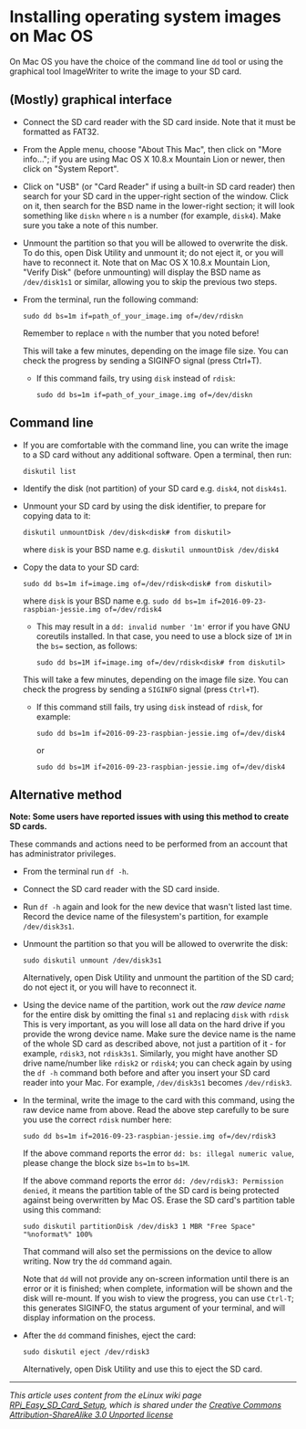 # Installing operating system images on Mac OS

On Mac OS you have the choice of the command line `dd` tool or using the graphical tool ImageWriter to write the image to your SD card.

## (Mostly) graphical interface

- Connect the SD card reader with the SD card inside. Note that it must be formatted as FAT32.
- From the Apple menu, choose "About This Mac", then click on "More info..."; if you are using Mac OS X 10.8.x Mountain Lion or newer, then click on "System Report".
- Click on "USB" (or "Card Reader" if using a built-in SD card reader) then search for your SD card in the upper-right section of the window. Click on it, then search for the BSD name in the lower-right section; it will look something like `diskn` where `n` is a number (for example, `disk4`). Make sure you take a note of this number.
- Unmount the partition so that you will be allowed to overwrite the disk. To do this, open Disk Utility and unmount it; do not eject it, or you will have to reconnect it. Note that on Mac OS X 10.8.x Mountain Lion, "Verify Disk" (before unmounting) will display the BSD name as `/dev/disk1s1` or similar, allowing you to skip the previous two steps.
- From the terminal, run the following command:

    ```
    sudo dd bs=1m if=path_of_your_image.img of=/dev/rdiskn
    ```

    Remember to replace `n` with the number that you noted before!
    
    This will take a few minutes, depending on the image file size. You can check the progress by sending a SIGINFO signal                  (press Ctrl+T).


    - If this command fails, try using `disk` instead of `rdisk`:
    
       ```
       sudo dd bs=1m if=path_of_your_image.img of=/dev/diskn
       ```

## Command line

- If you are comfortable with the command line, you can write the image to a SD card without any additional software. Open a terminal, then run:

    `diskutil list`

- Identify the disk (not partition) of your SD card e.g. `disk4`, not `disk4s1`.
- Unmount your SD card by using the disk identifier, to prepare for copying data to it:

    `diskutil unmountDisk /dev/disk<disk# from diskutil>`

    where `disk` is your BSD name e.g. `diskutil unmountDisk /dev/disk4`
    
- Copy the data to your SD card:

    `sudo dd bs=1m if=image.img of=/dev/rdisk<disk# from diskutil>`

    where `disk` is your BSD name e.g. `sudo dd bs=1m if=2016-09-23-raspbian-jessie.img of=/dev/rdisk4`

    - This may result in a ``dd: invalid number '1m'`` error if you have GNU
    coreutils installed. In that case, you need to use a block size of `1M` in the `bs=` section, as follows:

       `sudo dd bs=1M if=image.img of=/dev/rdisk<disk# from diskutil>`

    This will take a few minutes, depending on the image file size. You can check the progress by sending a `SIGINFO` signal (press `Ctrl+T`).
    
    - If this command still fails, try using `disk` instead of `rdisk`, for example:
    
       ```
       sudo dd bs=1m if=2016-09-23-raspbian-jessie.img of=/dev/disk4
       ```
       or
       ```
       sudo dd bs=1M if=2016-09-23-raspbian-jessie.img of=/dev/disk4
       ```

## Alternative method

**Note: Some users have reported issues with using this method to create SD cards.**

These commands and actions need to be performed from an account that has administrator privileges.

- From the terminal run `df -h`.
- Connect the SD card reader with the SD card inside.
- Run `df -h` again and look for the new device that wasn't listed last time. Record the device name of the filesystem's partition, for example `/dev/disk3s1`.
- Unmount the partition so that you will be allowed to overwrite the disk:

    ```
    sudo diskutil unmount /dev/disk3s1
    ```

    Alternatively, open Disk Utility and unmount the partition of the SD card; do not eject it, or you will have to reconnect it.
- Using the device name of the partition, work out the *raw device name* for the entire disk by omitting the final `s1` and replacing `disk` with `rdisk` This is very important, as you will lose all data on the hard drive if you provide the wrong device name. Make sure the device name is the name of the whole SD card as described above, not just a partition of it - for example, `rdisk3`, not `rdisk3s1`. Similarly, you might have another SD drive name/number like `rdisk2` or `rdisk4`; you can check again by using the `df -h` command both before and after you insert your SD card reader into your Mac. For example, `/dev/disk3s1` becomes `/dev/rdisk3`.
- In the terminal, write the image to the card with this command, using the raw device name from above. Read the above step carefully to be sure you use the correct `rdisk` number here:
    
    ```
    sudo dd bs=1m if=2016-09-23-raspbian-jessie.img of=/dev/rdisk3
    ```

    If the above command reports the error `dd: bs: illegal numeric value`, please change the block size `bs=1m` to `bs=1M`.

    If the above command reports the error `dd: /dev/rdisk3: Permission denied`, it means the partition table of the SD card is being protected against being overwritten by Mac OS. Erase the SD card's partition table using this command:
    
    ```
    sudo diskutil partitionDisk /dev/disk3 1 MBR "Free Space" "%noformat%" 100%
    ```
    
    That command will also set the permissions on the device to allow writing. Now try the `dd` command again.

    Note that `dd` will not provide any on-screen information until there is an error or it is finished; when complete, information will be shown and the disk will re-mount. If you wish to view the progress, you can use `Ctrl-T`; this generates SIGINFO, the status argument of your terminal, and will display information on the process.
- After the `dd` command finishes, eject the card:

    ```
    sudo diskutil eject /dev/rdisk3
    ```

    Alternatively, open Disk Utility and use this to eject the SD card.

---

*This article uses content from the eLinux wiki page [RPi_Easy_SD_Card_Setup](http://elinux.org/RPi_Easy_SD_Card_Setup), which is shared under the [Creative Commons Attribution-ShareAlike 3.0 Unported license](http://creativecommons.org/licenses/by-sa/3.0/)*
